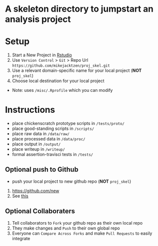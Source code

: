 # A skeleton directory to jumpstart an analysis project

# Setup

1. Start a New Project in [Rstudio](https://www.rstudio.com/) 
2. Use `Version Control` > `Git` > Repo Url `https://github.com/mikejacktzen/proj_skel.git`
3. Use a relevant domain-specific name for your local project (**NOT** `proj_skel`)
4. Choose local destination for your local project

* Note: uses `/misc/.Rprofile` which you can modify


# Instructions

* place chickenscratch prototype scripts in `/tests/proto/`
* place good-standing scripts in `/scripts/`
* place raw data in `/data/raw/`
* place processed data in `/data/proc/`
* place output in `/output/`
* place writeup in `/writeup/`
* formal assertion-travisci tests in `/tests/`

## Optional push to Github
* push your local project to new github repo (**NOT** `proj_skel`)
1. https://github.com/new
2. See [this](http://r-pkgs.had.co.nz/git.html#github-init)

## Optional Collaboraters
1. Tell collaborators to `Fork` your github repo as their own local repo
2. They make changes and `Push` to their own global repo
3. Everyone can `Compare Across Forks` and make `Pull Requests` to easily integrate
